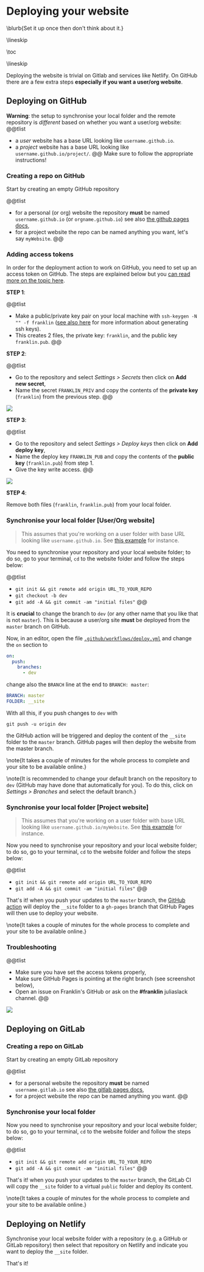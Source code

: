 <!--
reviewed: 18/4/20
-->

# Deploying your website

\blurb{Set it up once then don't think about it.}

\lineskip

\toc

\lineskip

Deploying the website is trivial on Gitlab and services like Netlify. On GitHub there are a few extra steps **especially if you want a user/org website**.

## Deploying on GitHub

**Warning**: the setup to synchronise your local folder and the remote repository is _different_ based on whether you want a user/org website:
@@tlist
* a _user_ website has a base URL looking like `username.github.io`.
* a _project_ website has a base URL looking like `username.github.io/project/`.
@@
Make sure to follow the appropriate instructions!

### Creating a repo on GitHub

Start by creating an empty GitHub repository

@@tlist
* for a personal (or org) website the repository **must** be named `username.github.io` (or `orgname.github.io`) see also [the github pages docs](https://pages.github.com/),
* for a project website the repo can be named anything you want, let's say `myWebsite`.
@@

### Adding access tokens

In order for the deployment action to work on GitHub, you need to set up an access token on GitHub. The steps are explained below but you [can read more on the topic here](https://help.github.com/en/github/authenticating-to-github/creating-a-personal-access-token-for-the-command-line).

**STEP 1**:

@@tlist
* Make a public/private key pair on your local machine with `ssh-keygen -N "" -f franklin` ([see also here](https://help.github.com/en/github/authenticating-to-github/generating-a-new-ssh-key-and-adding-it-to-the-ssh-agent#generating-a-new-ssh-key) for more information about generating ssh keys).
* This creates 2 files, the private key: `franklin`, and the public key `franklin.pub`.
@@

**STEP 2**:

@@tlist
* Go to the repository and select *Settings > Secrets* then click on **Add new secret**,
* Name the secret `FRANKLIN_PRIV` and copy the contents of the **private key** (`franklin`) from the previous step.
@@

![](/assets/img/add_secret.png)

**STEP 3**:

@@tlist
* Go to the repository and select *Settings > Deploy keys* then click on **Add deploy key**,
* Name the deploy key `FRANKLIN_PUB` and copy the contents of the **public key** (`franklin.pub`) from step 1.
* Give the key write access.
@@

![](/assets/img/add_deploy_key.png)

**STEP 4**:

Remove both files (`franklin`, `franklin.pub`) from your local folder.

### Synchronise your local folder [User/Org website]

> This assumes that you're working on a user folder with base URL looking like  `username.github.io`. See [this example](https://github.com/tlienart2/tlienart2.github.io) for instance.

You need to synchronise your repository and your local website folder; to do so, go to your terminal, `cd` to the website folder and follow the steps below:

@@tlist
- `git init && git remote add origin URL_TO_YOUR_REPO`
- `git checkout -b dev`
- `git add -A && git commit -am "initial files"`
@@

It is **crucial** to change the branch to `dev` (or any other name that you like that is not `master`).
This is because a user/org site **must** be deployed from the `master` branch on GitHub.

Now, in an editor, open the file [`.github/workflows/deploy.yml`](https://github.com/tlienart2/tlienart2.github.io/blob/dev/.github/workflows/deploy.yml) and change the `on` section to

```yaml
on:
  push:
    branches:
      - dev
```

change also the `BRANCH` line at the end to `BRANCH: master`:

```yaml
BRANCH: master
FOLDER: __site
```

With all this, if you push changes to `dev` with

```
git push -u origin dev
```

the GitHub action will be triggered and deploy the content of the `__site` folder to  the `master` branch.
GitHub pages will then deploy the website from the master branch.

\note{It takes a couple of minutes for the whole process to complete and your site to be available online.}

\note{It is recommended to change your default branch on the repository to `dev` (GitHub may have done that automatically for you). To do this, click on *Settings > Branches* and select the default branch.}

### Synchronise your local folder [Project website]

> This assumes that you're working on a user folder with base URL looking like  `username.github.io/myWebsite`. See [this example](https://github.com/tlienart2/myWebsite) for instance.

Now you need to synchronise your repository and your local website folder; to do so, go to your terminal, `cd` to the website folder and follow the steps below:

@@tlist
- `git init && git remote add origin URL_TO_YOUR_REPO`
- `git add -A && git commit -am "initial files"`
@@

That's it! when you push your updates to the `master` branch, the [GitHub action](https://github.com/tlienart2/myWebsite/blob/master/.github/workflows/deploy.yml) will deploy the `__site` folder to  a `gh-pages` branch that GitHub Pages will then use to deploy your website.

\note{It takes a couple of minutes for the whole process to complete and your site to be available online.}

### Troubleshooting

@@tlist
- Make sure you have set the access tokens properly,
- Make sure GitHub Pages is pointing at the right branch (see screenshot below),
- Open an issue on Franklin's GitHub or ask on the **#franklin** juliaslack channel.
@@

![](/assets/img/deploy_branch.png)

## Deploying on GitLab

### Creating a repo on GitLab

Start by creating an empty GitLab repository

@@tlist
* for a personal website the repository **must** be named `username.gitlab.io` see also [the gitlab pages docs](https://about.gitlab.com/stages-devops-lifecycle/pages/),
* for a project website the repo can be named anything you want.
@@

### Synchronise your local folder

Now you need to synchronise your repository and your local website folder; to do so, go to your terminal, `cd` to the website folder and follow the steps below:

@@tlist
- `git init && git remote add origin URL_TO_YOUR_REPO`
- `git add -A && git commit -am "initial files"`
@@

That's it! when you push your updates to the `master` branch, the GitLab CI will copy the `__site` folder to a virtual `public` folder and deploy its content.

\note{It takes a couple of minutes for the whole process to complete and your site to be available online.}

## Deploying on Netlify

Synchronise your local website folder with a repository (e.g. a GitHub or GitLab repository) then select that repository on Netlify and indicate you want to deploy the `__site` folder.

That's it!
